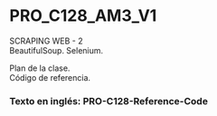 # PRO_C128_AM3_V1
SCRAPING WEB - 2  
BeautifulSoup. Selenium.  
  
Plan de la clase.  
Código de referencia.  
  
### Texto en inglés: PRO-C128-Reference-Code

